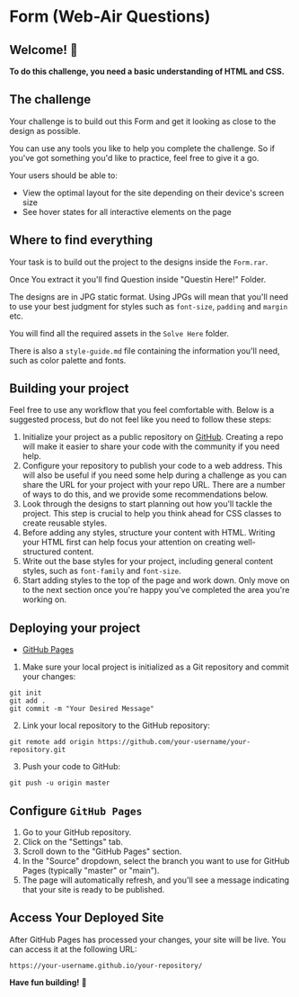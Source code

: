 # Form (Web-Air Questions)

## Welcome! 👋

**To do this challenge, you need a basic understanding of HTML and CSS.**

## The challenge

Your challenge is to build out this Form and get it looking as close to the design as possible.

You can use any tools you like to help you complete the challenge. So if you've got something you'd like to practice, feel free to give it a go.

Your users should be able to: 

- View the optimal layout for the site depending on their device's screen size
- See hover states for all interactive elements on the page


## Where to find everything

Your task is to build out the project to the designs inside the `Form.rar`.

Once You extract it you'll find Question inside "Questin Here!" Folder.

The designs are in JPG static format. Using JPGs will mean that you'll need to use your best judgment for styles such as `font-size`, `padding` and `margin` etc. 

You will find all the required assets in the `Solve Here` folder.

There is also a `style-guide.md` file containing the information you'll need, such as color palette and fonts.

## Building your project

Feel free to use any workflow that you feel comfortable with. Below is a suggested process, but do not feel like you need to follow these steps:

1. Initialize your project as a public repository on [GitHub](https://github.com/). Creating a repo will make it easier to share your code with the community if you need help. 
2. Configure your repository to publish your code to a web address. This will also be useful if you need some help during a challenge as you can share the URL for your project with your repo URL. There are a number of ways to do this, and we provide some recommendations below.
3. Look through the designs to start planning out how you'll tackle the project. This step is crucial to help you think ahead for CSS classes to create reusable styles.
4. Before adding any styles, structure your content with HTML. Writing your HTML first can help focus your attention on creating well-structured content.
5. Write out the base styles for your project, including general content styles, such as `font-family` and `font-size`.
6. Start adding styles to the top of the page and work down. Only move on to the next section once you're happy you've completed the area you're working on.

## Deploying your project

- [GitHub Pages](https://pages.github.com/)

1. Make sure your local project is initialized as a Git repository and commit your changes:
```
git init
git add .
git commit -m "Your Desired Message"
```
2. Link your local repository to the GitHub repository:
```
git remote add origin https://github.com/your-username/your-repository.git
```
3. Push your code to GitHub:
```
git push -u origin master
```


## Configure `GitHub Pages`
1. Go to your GitHub repository.
2. Click on the "Settings" tab.
3. Scroll down to the "GitHub Pages" section.
4. In the "Source" dropdown, select the branch you want to use for GitHub Pages (typically "master" or "main").
5. The page will automatically refresh, and you'll see a message indicating that your site is ready to be published.

## Access Your Deployed Site
After GitHub Pages has processed your changes, your site will be live. You can access it at the following URL:
```
https://your-username.github.io/your-repository/
```


**Have fun building!** 🚀
